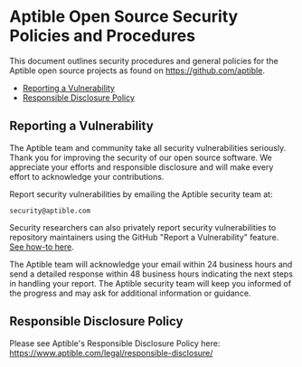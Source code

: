 # Aptible Open Source Security Policies and Procedures

This document outlines security procedures and general policies for the Aptible open source projects as found on https://github.com/aptible.

  * [Reporting a Vulnerability](#reporting-a-vulnerability)
  * [Responsible Disclosure Policy](#responsible-disclosure-policy)

## Reporting a Vulnerability 

The Aptible team and community take all security vulnerabilities
seriously. Thank you for improving the security of our open source software. We appreciate your efforts and responsible disclosure and will make every effort to acknowledge your contributions.

Report security vulnerabilities by emailing the Aptible security team at:
    
    security@aptible.com

Security researchers can also privately report security vulnerabilities to repository maintainers using the GitHub "Report a Vulnerability" feature. [See how-to here](https://docs.github.com/en/code-security/security-advisories/guidance-on-reporting-and-writing/privately-reporting-a-security-vulnerability#privately-reporting-a-security-vulnerability).

The Aptible team will acknowledge your email within 24 business hours and send a detailed response within 48 business hours indicating the next steps in handling your report. The Aptible security team will keep you informed of the progress and may ask for additional information or guidance.

## Responsible Disclosure Policy

Please see Aptible's Responsible Disclosure Policy here: https://www.aptible.com/legal/responsible-disclosure/
